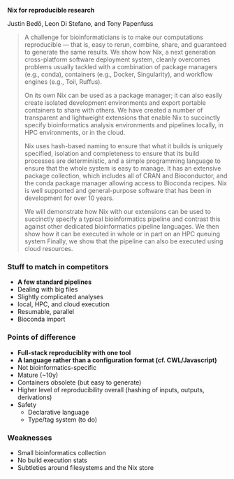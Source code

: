 **Nix for reproducible research**

Justin Bedő, Leon Di Stefano, and Tony Papenfuss

> A challenge for bioinformaticians is to make our computations reproducible — that is, easy to rerun, combine, share, and guaranteed to generate the same results.
> We show how Nix, a next generation cross-platform software deployment system, cleanly overcomes problems usually tackled with a combination of package managers (e.g., conda), containers (e.g., Docker, Singularity), and workflow engines (e.g., Toil, Ruffus).
> 
> On its own Nix can be used as a package manager; it can also easily create isolated development environments and export portable containers to share with others.
> We have created a number of transparent and lightweight extensions that enable Nix to succinctly specify bioinformatics analysis environments and pipelines locally, in HPC environments, or in the cloud.
> 
> Nix uses hash-based naming to ensure that what it builds is uniquely specified, isolation and completeness to ensure that its build processes are deterministic, and a simple programming language to ensure that the whole system is easy to manage.
> It has an extensive package collection, which includes all of CRAN and Bioconductor, and the conda package manager allowing access to Bioconda recipes.
> Nix is well supported and general-purpose software that has been in development for over 10 years.
> 
> We will demonstrate how Nix with our extensions can be used to succinctly specify a typical bioinformatics pipeline and contrast this against other dedicated bioinformatics pipeline languages.
> We then show how it can be executed in whole or in part on an HPC queuing system
> Finally, we show that the pipeline can also be executed using cloud resources.

### Stuff to match in competitors

-   **A few standard pipelines**
-   Dealing with big files
-   Slightly complicated analyses
-   local, HPC, and cloud execution
-   Resumable, parallel
-   Bioconda import

### Points of difference

-   **Full-stack reproduciblity with one tool**
-   **A language rather than a configuration format (cf. CWL/Javascript)**
-   Not bioinformatics-specific
-   Mature (~10y)
-   Containers obsolete (but easy to generate)
-   Higher level of reproducibility overall (hashing of inputs, outputs, derivations)
-   Safety
    -   Declarative language
    -   Type/tag system (to do)

### Weaknesses

-   Small bioinformatics collection
-   No build execution stats
-   Subtleties around filesystems and the Nix store
